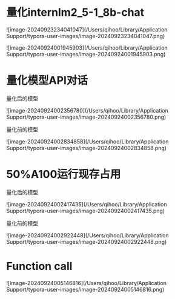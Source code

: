 # 量化internlm2_5-1_8b-chat

![image-20240923234041047](/Users/qihoo/Library/Application Support/typora-user-images/image-20240923234041047.png)

![image-20240924001945903](/Users/qihoo/Library/Application Support/typora-user-images/image-20240924001945903.png)



# 量化模型API对话

量化后的模型

![image-20240924002356780](/Users/qihoo/Library/Application Support/typora-user-images/image-20240924002356780.png)

量化前的模型

![image-20240924002834858](/Users/qihoo/Library/Application Support/typora-user-images/image-20240924002834858.png)



# 50%A100运行现存占用

量化后的模型

![image-20240924002417435](/Users/qihoo/Library/Application Support/typora-user-images/image-20240924002417435.png)

量化前的模型

![image-20240924002922448](/Users/qihoo/Library/Application Support/typora-user-images/image-20240924002922448.png)



# Function call

![image-20240924005146816](/Users/qihoo/Library/Application Support/typora-user-images/image-20240924005146816.png)